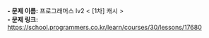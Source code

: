 **- 문제 이름:** 프로그래머스 lv2 < [1차] 캐시 >  
**- 문제 링크:** https://school.programmers.co.kr/learn/courses/30/lessons/17680
